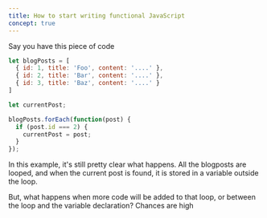 ```yaml
---
title: How to start writing functional JavaScript
concept: true
---
```


Say you have this piece of code

```javascript
let blogPosts = [
  { id: 1, title: 'Foo', content: '....' },
  { id: 2, title: 'Bar', content: '....' },
  { id: 3, title: 'Baz', content: '....' }
]

let currentPost;

blogPosts.forEach(function(post) {
  if (post.id === 2) {
    currentPost = post;
  }
});
```

In this example, it's still pretty clear what happens. All the blogposts are looped, and when the current post is found, it is stored in a variable outside the loop. 

But, what happens when more code will be added to that loop, or between the loop and the variable declaration? Chances are high 